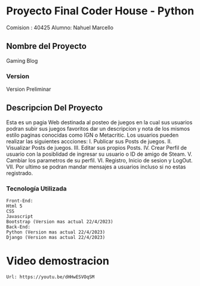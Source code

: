 # Proyecto Final Coder House - Python
Comision : 40425
Alumno: Nahuel Marcello
## Nombre del Proyecto
Gaming Blog
### Version
Version Preliminar
## Descripcion Del Proyecto

Esta es un pagia Web destinada al posteo de juegos  en la cual sus usuarios podran subir sus juegos favoritos
dar un descripcion y nota de los mismos estilo paginas conocidas como IGN o Metacritic.
    Los usuarios pueden realizar las siguientes accciones:
    I.      Publicar sus Posts de juegos.
    II.     Visualizar Posts de juegos.
    III.    Editar sus propios Posts.
    IV.     Crear Perfil de usuario con la posiblidad de ingresar su usuario o ID de amigo de Steam. 
    V.      Cambiar los parametros de su perfil.
    VI.     Registro, Inicio de sesion y LogOut.
    VII.    Por ultimo se podran mandar mensajes a usuarios incluso si no estas registrado.
### Tecnología Utilizada
    Front-End:
    Html 5
    CSS
    Javascript
    Bootstrap (Version mas actual 22/4/2023)
    Back-End:
    Python (Version mas actual 22/4/2023)
    Django (Version mas actual 22/4/2023)
# Video demostracion
    Url: https://youtu.be/dHHwESVOqSM